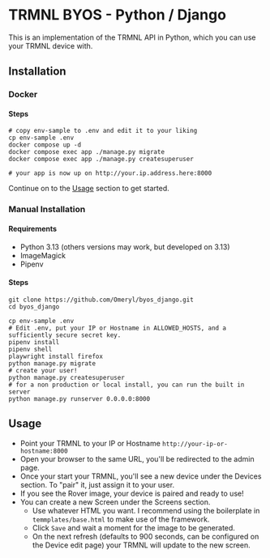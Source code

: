 # TRMNL BYOS - Python / Django

This is an implementation of the TRMNL API in Python, which you can use your TRMNL device with.

## Installation
### Docker

#### Steps

```shell
# copy env-sample to .env and edit it to your liking
cp env-sample .env
docker compose up -d
docker compose exec app ./manage.py migrate
docker compose exec app ./manage.py createsuperuser

# your app is now up on http://your.ip.address.here:8000
```

Continue on to the [Usage](#Usage) section to get started.

### Manual Installation
#### Requirements
* Python 3.13 (others versions may work, but developed on 3.13)
* ImageMagick
* Pipenv

#### Steps
```shell
git clone https://github.com/Omeryl/byos_django.git
cd byos_django

cp env-sample .env
# Edit .env, put your IP or Hostname in ALLOWED_HOSTS, and a sufficiently secure secret key.
pipenv install
pipenv shell
playwright install firefox
python manage.py migrate
# create your user!
python manage.py createsuperuser
# for a non production or local install, you can run the built in server
python manage.py runserver 0.0.0.0:8000
```

## Usage

* Point your TRMNL to your IP or Hostname `http://your-ip-or-hostname:8000`
* Open your browser to the same URL, you'll be redirected to the admin page.
* Once your start your TRMNL, you'll see a new device under the Devices section. To "pair" it, just assign it to your user.
* If you see the Rover image, your device is paired and ready to use!
* You can create a new Screen under the Screens section.
  * Use whatever HTML you want. I recommend using the boilerplate in `temmplates/base.html` to make use of the framework.
  * Click `Save` and wait a moment for the image to be generated.
  * On the next refresh (defaults to 900 seconds, can be configured on the Device edit page) your TRMNL will update to the new screen.
